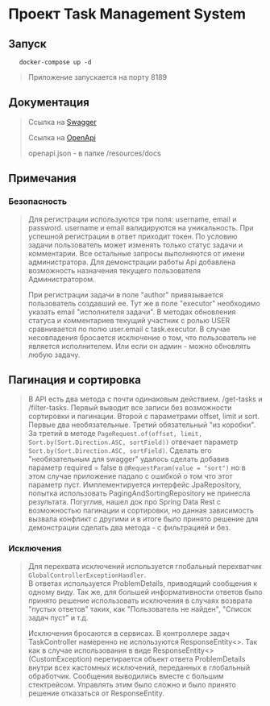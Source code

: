 # Проект Task Management System

## Запуск

```shell
   docker-compose up -d
```

> Приложение запускается на порту 8189
>

## Документация

> Ссылка на
[Swagger](http://localhost:8189/swagger-ui/index.html#/)
>
> Ссылка на [OpenApi](http://localhost:8189/v3/api-docs)
>
> openapi.json - в папке /resources/docs

## Примечания

### Безопасность

> Для регистрации используются три поля: username, email и password.
> username и email валидируются на уникальность. При успешной регистрации в ответ
> приходит токен. По условию задачи пользователь может изменять только статус 
> задачи и комментарии. Все остальные запросы выполняются от имени
> администратора. Для демонстрации работы Api добавлена возможность
> назначения текущего пользователя Администратором. 
> 
> При регистрации задачи в поле "author" привязывается пользователь создавший ее.
> Тут же в поле "executor" необходимо указать email "исполнителя задачи".
> В методах обновления статуса и комментариев текущий участник с ролью USER 
> сравнивается по полю user.email с task.executor. В случае несовпадения 
> бросается исключение о том, что пользователь не является исполнителем. Или
> если он админ - можно обновлять любую задачу.

## Пагинация и сортировка

> В API есть два метода с почти одинаковым действием.  /get-tasks и /filter-tasks.
> Первый выводит все записи без возможности сортировки и пагинации. 
> Второй с параметрами offset, limit и sort. Первые два необязательные. 
> Третий обязательный "из коробки". За третий в методе
> `PageRequest.of(offset, limit, Sort.by(Sort.Direction.ASC, sortField))` отвечает
> параметр `Sort.by(Sort.Direction.ASC, sortField)`. Сделать его "необязательным
> для swagger" удалось сделать добавив параметр required = false в
>  `@RequestParam(value = "sort")` но в этом случае приложение падало с ошибкой
> о том что этот параметр пуст. Имплементируется интерфейс JpaRepository, попытка
> использовать PagingAndSortingRepository не принесла результата. Погуглив, 
> нашел док про Spring Data Rest с возможностью пагинации и сортировки, 
> но данная зависимость вызвала конфликт с другими и в итоге было принято решение
> для демонстрации сделать два метода - с фильтрацией и без.

### Исключения

> Для перехвата исключений используется глобальный перехватчик
> `GlobalControllerExceptionHandler`.  
> В ответах используется ProblemDetails, приводящий сообщения к одному
> виду. Так же, для большей информативности ответов было
> принято решение использовать исключения в случаях
> возврата "пустых ответов" таких, как "Пользователь не найден",
> "Список задач пуст" и т.д.
>
> Исключения бросаются в сервисах. В контроллере задач TaskController
> намеренно не используются ResponseEntity<>. Так как в случае использования
> в виде ResponseEntity<>(CustomException) перетирается объект ответа
> ProblemDetails внутри всех кастомных исключений, переданных в глобальный
> обработчик. Сообщения выводились вместе с большим стектрейсом. Управлять этим
> было сложно и было принято решение отказаться от ResponseEntity.
>
> 